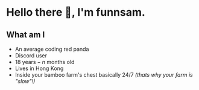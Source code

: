# Hello there :wave:, I'm funnsam.
## What am I
- An average coding red panda
- Discord user
- $18\text{ years} - n\text{ months}$ old
- Lives in Hong Kong
- Inside your bamboo farm's chest basically 24/7 *(thats why your farm is "slow"!)*
